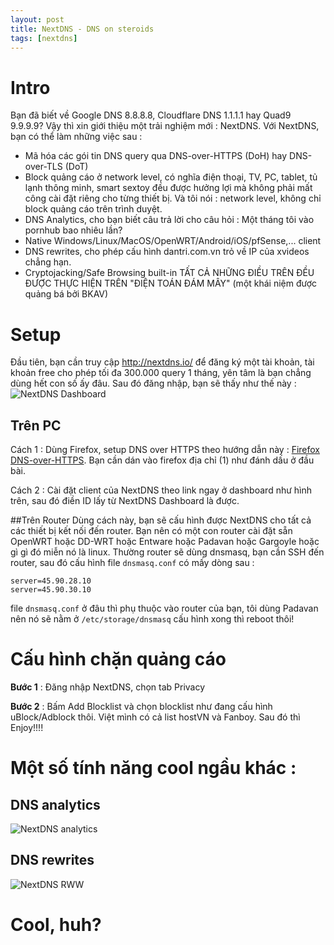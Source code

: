 ```yaml
---
layout: post
title: NextDNS - DNS on steroids
tags: [nextdns]
---
```


# Intro
Bạn đã biết về Google DNS 8.8.8.8, Cloudflare DNS 1.1.1.1 hay Quad9 9.9.9.9? Vậy thì xin giới thiệu một trải nghiệm mới : NextDNS. Với NextDNS, bạn có thể làm những việc sau : 
 - Mã hóa các gói tin DNS query qua DNS-over-HTTPS (DoH) hay DNS-over-TLS (DoT)
 - Block quảng cáo ở network level, có nghĩa điện thoại, TV, PC, tablet, tủ lạnh thông minh, smart sextoy đều được hưởng lợi mà không phải mất công cài đặt riêng cho từng thiết bị. Và tôi nói : network level, không chỉ block quảng cáo trên trình duyệt.
 - DNS Analytics, cho bạn biết câu trả lời cho câu hỏi : Một tháng tôi vào pornhub bao nhiêu lần?
 - Native Windows/Linux/MacOS/OpenWRT/Android/iOS/pfSense,... client
 - DNS rewrites, cho phép cấu hình dantri.com.vn trỏ về IP của xvideos chẳng hạn.
 - Cryptojacking/Safe Browsing built-in
 TẤT CẢ NHỮNG ĐIỀU TRÊN ĐỀU ĐƯỢC THỰC HIỆN TRÊN "ĐIỆN TOÁN ĐÁM MÂY" (một khái niệm được quảng bá bởi BKAV)

# Setup
Đầu tiên, bạn cần truy cập http://nextdns.io/ để đăng ký một tài khoản, tài khoản free cho phép tối đa 300.000 query 1 tháng, yên tâm là bạn chẳng dùng hết con số ấy đâu.
Sau đó đăng nhập, bạn sẽ thấy như thế này : 
![NextDNS Dashboard](http://thitgaluoc.com/public/img/nextdns-dashboard.png)
## Trên PC
Cách 1 : Dùng Firefox, setup DNS over HTTPS theo hướng dẫn này : [Firefox DNS-over-HTTPS](https://support.mozilla.org/en-US/kb/firefox-dns-over-https#w_manually-enabling-and-disabling-dns-over-https). Bạn cần dán vào firefox địa chỉ (1) như đánh dấu ở đầu bài.

Cách 2 : Cài đặt client của NextDNS theo link ngay ở dashboard như hình trên, sau đó điền ID lấy từ NextDNS Dashboard là được.

##Trên Router
Dùng cách này, bạn sẽ cấu hình được NextDNS cho tất cả các thiết bị kết nối đến router. Bạn nên có một con router cài đặt sẵn OpenWRT hoặc DD-WRT hoặc Entware hoặc Padavan hoặc Gargoyle hoặc gì gì đó miễn nó là linux.
Thường router sẽ dùng dnsmasq, bạn cần SSH đến router, sau đó cấu hình file `dnsmasq.conf` có mấy dòng sau : 
```
server=45.90.28.10
server=45.90.30.10
```
file `dnsmasq.conf` ở đâu thì phụ thuộc vào router của bạn, tôi dùng Padavan nên nó sẽ nằm ở `/etc/storage/dnsmasq`
cấu hình xong thì reboot thôi!


# Cấu hình chặn quảng cáo
**Bước 1** : Đăng nhập NextDNS, chọn tab Privacy

**Bước 2** : Bấm Add Blocklist và chọn blocklist như đang cấu hình uBlock/Adblock thôi. Việt mình có cả list hostVN và Fanboy.
Sau đó thì Enjoy!!!!


# Một số tính năng cool ngầu khác : 
## DNS analytics
![NextDNS analytics](http://thitgaluoc.com/public/img/nextdns-analytics.png)
## DNS rewrites
![NextDNS RWW](http://thitgaluoc.com/public/img/nextdns-rewrites.png)

# Cool, huh?
